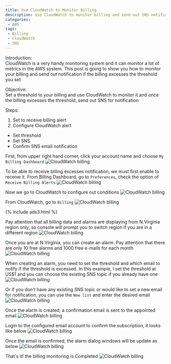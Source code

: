 ```yaml
---
title: Use CloudWatch to Monitor Billing
description: Use CloudWatch to monitor billing and send out SNS notification when threshold is excessed.
categories:
 - AWS
tags:
 - Billing
 - CloudWatch
 - SNS
---
```


Introduction:<br>
CloudWatch is a very handy monitoring system and it can monitor a lot of metrics in the AWS system.  This post is going to show you how to monitor your billing and send out notification if the billing excesses the threshold you set

Objective:<br>
Set a threshold to your billing and use CloudWatch to monitor it and once the billing excesses the threshold, send out SNS for notification

Steps:<br>
1. Set to receive billing alert
2. Configure CloudWatch alert
* Set threshold
* Set SNS
* Confirm SNS email notification

First, from upper right hand corner, click your account name and choose `My Billing Dashboard`
![CloudWatch billing](/assets/images/Xnip2019-02-06_20-11-04.png)

To be able to receive billing excesses notification, we must first enable to receive it.  From Billing Dashboard, go to `Preferences`, check the option of `Receive Billing Alerts`
![CloudWatch billing](/assets/images/Xnip2019-02-06_20-12-05.png)

Now we go to CloudWatch to configure out conditions
![CloudWatch billing](/assets/images/Xnip2019-02-06_20-13-44.png)

From CloudWatch, go to `Billing`
![CloudWatch billing](/assets/images/Xnip2019-02-06_20-14-14.png)

{% include ads3.html %}

Pay attention that all billing data and alarms are displaying from N.Virginia region only, so console will prompt you to switch region if you are in a different region
![CloudWatch billing](/assets/images/Xnip2019-02-06_20-14-47.png)

Once you are at N.Virginia, you can create an alarm.  Pay attention that there are only 10 free alarms and 1000 free e-mails for each month
![CloudWatch billing](/assets/images/Xnip2019-02-06_20-16-56.png)

When creating an alarm, you need to set the threshold and which email to notify if the threshold is excessed.  In this example, I set the threshold at US$1 and you can choose the existing SNS topic if you already have one
![CloudWatch billing](/assets/images/Xnip2019-02-06_20-27-03.png)

Or if you don't have any existing SNS topic or would like to set a new email for notification, you can use the `New list` and enter the desired email
![CloudWatch billing](/assets/images/Xnip2019-02-06_20-28-17.png)

Once the alarm is created, a confirmation email is sent to the appointed email
![CloudWatch billing](/assets/images/Xnip2019-02-06_20-29-08.png)

Login to the configured email account to confirm the subscription, it looks like below
![CloudWatch billing](/assets/images/Xnip2019-02-06_20-30-30.png)

Once the email is confirmed, the alarm dialog windows will be update as below
![CloudWatch billing](/assets/images/Xnip2019-02-06_20-31-40.png)

That's it! the billing monitoring is Completed
![CloudWatch billing](/assets/images/Xnip2019-02-06_20-34-58.png)
